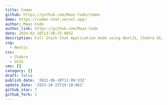 ```yaml
---
title: Comms
github: https://github.com/Maaz-Code/comms
demo: https://comms-chat.vercel.app/
author: Maaz-Code
author_link: https://github.com/Maaz-Code
date: 2024-02-18T13:38:25.065Z
description: Full Stack Chat Application made using NextJS, Chakra UI, SCSS, and Firebase.
ssg:
  - Nextjs
css:
  - Chakra
  - SCSS
cms: []
category: []
draft: false
publish_date: '2022-06-10T11:09:33Z'
update_date: '2023-10-22T19:18:06Z'
github_star: 7
github_fork: 2
---
```

